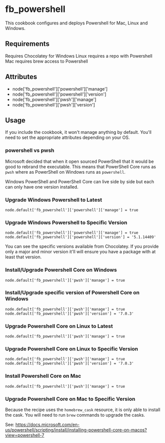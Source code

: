 fb_powershell
==========
This cookbook configures and deploys Powershell for Mac, Linux and Windows.

Requirements
------------
Requires Chocolatey for Windows
Linux requires a repo with Powershell
Mac requires brew access to Powershell

Attributes
----------

* node['fb_powershell']['powershell']['manage']
* node['fb_powershell']['powershell']['version']
* node['fb_powershell']['pwsh']['manage']
* node['fb_powershell']['pwsh']['version']

Usage
-----
If you include the cookbook, it won't manage anything by default. You'll need
to set the appropriate attributes depending on your OS.

### powershell vs pwsh

Microsoft decided that when it open sourced PowerShell that it would be good to
rebrand the executable. This means that PowerShell Core runs as `pwsh` where as
PowerShell on Windows runs as `powershell`.

Windows PowerShell and PowerShell Core can live side by side but each can only
have one version installed.

### Upgrade Windows Powershell to Latest

```
node.default['fb_powershell']['powershell']['manage'] = true
```

### Upgrade Windows Powershell to Specific Version

```
node.default['fb_powershell']['powershell']['manage'] = true
node.default['fb_powershell']['powershell']['version'] = '5.1.14409'
```

You can see the specific versions available from Chocolatey. If you provide only
a major and minor version it'll will ensure you have a package with at least
that version.

### Install/Upgrade Powershell Core on Windows

```
node.default['fb_powershell']['pwsh']['manage'] = true
```

### Install/Upgrade specific version of Powershell Core on Windows

```
node.default['fb_powershell']['pwsh']['manage'] = true
node.default['fb_powershell']['pwsh']['version'] = '7.0.3'
```

### Upgrade Powershell Core on Linux to Latest

```
node.default['fb_powershell']['pwsh']['manage'] = true
```

### Upgrade Powershell Core on Linux to Specific Version

```
node.default['fb_powershell']['pwsh']['manage'] = true
node.default['fb_powershell']['pwsh']['version'] = '7.0.3'
```

### Install Powershell Core on Mac

```
node.default['fb_powershell']['pwsh']['manage'] = true
```

### Upgrade Powershell Core on Mac to Specific Version

Because the recipe uses the `homebrew_cask` resource, it is only able to install
the cask. You will need to run `brew` commands to upgrade the casks.

See: https://docs.microsoft.com/en-us/powershell/scripting/install/installing-powershell-core-on-macos?view=powershell-7
